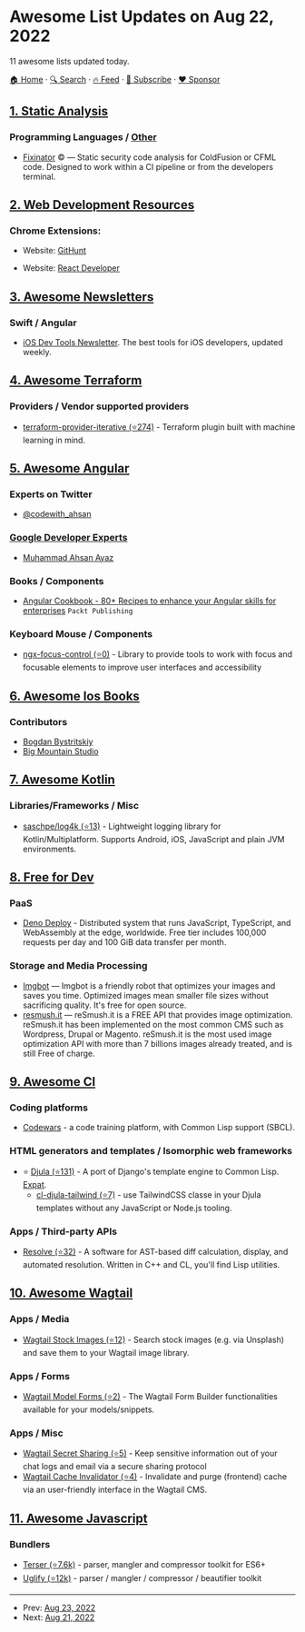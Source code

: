 # Awesome List Updates on Aug 22, 2022

11 awesome lists updated today.

[🏠 Home](/README.md) · [🔍 Search](https://www.trackawesomelist.com/search/) · [🔥 Feed](https://www.trackawesomelist.com/rss.xml) · [📮 Subscribe](https://trackawesomelist.us17.list-manage.com/subscribe?u=d2f0117aa829c83a63ec63c2f&id=36a103854c) · [❤️  Sponsor](https://github.com/sponsors/theowenyoung)



## [1. Static Analysis](/content/analysis-tools-dev/static-analysis/README.md)

### Programming Languages / [Other](#other-1)

*   [Fixinator](https://fixinator.app) :copyright: — Static security code analysis for ColdFusion or CFML code. Designed to work within a CI pipeline or from the developers terminal.

## [2. Web Development Resources](/content/markodenic/web-development-resources/README.md)

### Chrome Extensions:

- Website: [GitHunt](https://chrome.google.com/webstore/detail/githunt/khpcnaokfebphakjgdgpinmglconplhp?hl=en)


- Website: [React Developer](https://chrome.google.com/webstore/detail/react-developer-tools/fmkadmapgofadopljbjfkapdkoienihi?hl=en)



## [3. Awesome Newsletters](/content/zudochkin/awesome-newsletters/README.md)

### Swift / Angular

*   [iOS Dev Tools Newsletter](https://iosdev.tools/). The best tools for iOS developers, updated weekly.

## [4. Awesome Terraform](/content/shuaibiyy/awesome-terraform/README.md)

### Providers / Vendor supported providers

*   [terraform-provider-iterative (⭐274)](https://github.com/iterative/terraform-provider-iterative) - Terraform plugin built with machine learning in mind.

## [5. Awesome Angular](/content/PatrickJS/awesome-angular/README.md)

### Experts on Twitter

*   [@codewith\_ahsan](https://twitter.com/codewith_ahsan)

### [Google Developer Experts](https://developers.google.com/experts/all/technology/web-technologies)

*   [Muhammad Ahsan Ayaz](https://twitter.com/codewith_ahsan)

### Books / Components

*   [Angular Cookbook - 80+ Recipes to enhance your Angular skills for enterprises](https://codewithahsan.dev/ng-book) `Packt Publishing`

### Keyboard Mouse / Components

*   [ngx-focus-control (⭐0)](https://github.com/Raiper34/ngx-focus-control) - Library to provide tools to work with focus and focusable elements to improve user interfaces and accessibility

## [6. Awesome Ios Books](/content/bystritskiy/awesome-ios-books/README.md)

### Contributors

*   [Bogdan Bystritskiy](https://www.linkedin.com/in/maxim-eremenko/)
*   [Big Mountain Studio](https://github.com/bigmountainstudio)

## [7. Awesome Kotlin](/content/KotlinBy/awesome-kotlin/README.md)

### Libraries/Frameworks / Misc

*   [saschpe/log4k (⭐13)](https://github.com/saschpe/log4k) - Lightweight logging library for Kotlin/Multiplatform. Supports Android, iOS, JavaScript and plain JVM environments.

## [8. Free for Dev](/content/ripienaar/free-for-dev/README.md)

### PaaS

*   [Deno Deploy](https://deno.com/deploy) - Distributed system that runs JavaScript, TypeScript, and WebAssembly at the edge, worldwide. Free tier includes 100,000 requests per day and 100 GiB data transfer per month.

### Storage and Media Processing

*   [Imgbot](https://github.com/marketplace/imgbot) — Imgbot is a friendly robot that optimizes your images and saves you time. Optimized images mean smaller file sizes without sacrificing quality. It's free for open source.
*   [resmush.it](https://resmush.it) — reSmush.it is a FREE API that provides image optimization. reSmush.it has been implemented on the most common CMS such as Wordpress, Drupal or Magento. reSmush.it is the most used image optimization API with more than 7 billions images already treated, and is still Free of charge.

## [9. Awesome Cl](/content/CodyReichert/awesome-cl/README.md)

### Coding platforms

*   [Codewars](https://docs.codewars.com/languages/commonlisp/) - a code training platform, with Common Lisp support (SBCL).

### HTML generators and templates / Isomorphic web frameworks

*   ⭐ [Djula (⭐131)](https://github.com/mmontone/djula) - A port of Django's template engine to Common Lisp. [Expat](https://directory.fsf.org/wiki/License:Expat).
    *   [cl-djula-tailwind (⭐7)](https://github.com/rajasegar/cl-djula-tailwind) - use TailwindCSS classe in your Djula templates without any JavaScript or Node.js tooling.

### Apps / Third-party APIs

*   [Resolve (⭐32)](https://github.com/GrammaTech/resolve) - A software for AST-based diff calculation, display, and automated resolution. Written in C++ and CL, you'll find Lisp utilities.

## [10. Awesome Wagtail](/content/springload/awesome-wagtail/README.md)

### Apps / Media

*   [Wagtail Stock Images (⭐12)](https://github.com/vicktornl/wagtail-stock-images) - Search stock images (e.g. via Unsplash) and save them to your Wagtail image library.

### Apps / Forms

*   [Wagtail Model Forms (⭐2)](https://github.com/vicktornl/wagtail-model-forms) - The Wagtail Form Builder functionalities available for your models/snippets.

### Apps / Misc

*   [Wagtail Secret Sharing (⭐5)](https://github.com/vicktornl/wagtail-secret-sharing) - Keep sensitive information out of your chat logs and email via a secure sharing protocol
*   [Wagtail Cache Invalidator (⭐4)](https://github.com/vicktornl/wagtail-cache-invalidator) - Invalidate and purge (frontend) cache via an user-friendly interface in the Wagtail CMS.

## [11. Awesome Javascript](/content/sorrycc/awesome-javascript/README.md)

### Bundlers

*   [Terser (⭐7.6k)](https://github.com/terser/terser) - parser, mangler and compressor toolkit for ES6+
*   [Uglify (⭐12k)](https://github.com/mishoo/UglifyJS) - parser / mangler / compressor / beautifier toolkit

---

- Prev: [Aug 23, 2022](/content/2022/08/23/README.md)
- Next: [Aug 21, 2022](/content/2022/08/21/README.md)